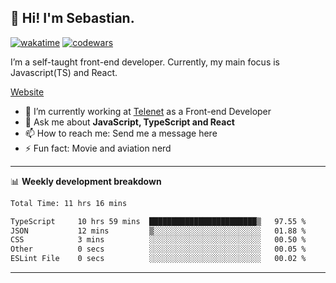## 👋 Hi! I'm Sebastian.

[![wakatime](https://wakatime.com/badge/user/df0036c6-328a-4a39-be9b-e49417ed22a1.svg)](https://wakatime.com/@df0036c6-328a-4a39-be9b-e49417ed22a1)
[![codewars](https://www.codewars.com/users/sebavuye/badges/small)](https://www.codewars.com/users/sebavuye)

I’m a self-taught front-end developer. Currently, my main focus is Javascript(TS) and React.

[Website](https://sebastianvuye.be)

- 🔭 I’m currently working at [Telenet](https://telenet.be/) as a Front-end Developer
- 💬 Ask me about **JavaScript, TypeScript and React**
- 📫 How to reach me: Send me a message here
- ⚡ Fun fact: Movie and aviation nerd

-------

📊 **Weekly development breakdown**

<!--START_SECTION:waka-->

```txt
Total Time: 11 hrs 16 mins

TypeScript     10 hrs 59 mins  ████████████████████████▒   97.55 %
JSON           12 mins         ▒░░░░░░░░░░░░░░░░░░░░░░░░   01.88 %
CSS            3 mins          ░░░░░░░░░░░░░░░░░░░░░░░░░   00.50 %
Other          0 secs          ░░░░░░░░░░░░░░░░░░░░░░░░░   00.05 %
ESLint File    0 secs          ░░░░░░░░░░░░░░░░░░░░░░░░░   00.02 %
```

<!--END_SECTION:waka-->
-------
